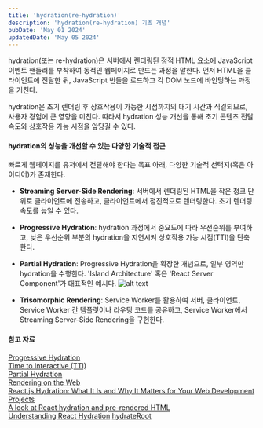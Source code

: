 ```yaml
---
title: 'hydration(re-hydration)'
description: 'hydration(re-hydration) 기초 개념'
pubDate: 'May 01 2024'
updatedDate: 'May 05 2024'
---
```


hydration(또는 re-hydration)은 서버에서 렌더링된 정적 HTML 요소에 JavaScript 이벤트 핸들러를 부착하여 동적인 웹페이지로 만드는 과정을 말한다. 먼저 HTML을 클라이언트에 전달한 뒤, JavaScript 번들을 로드하고 각 DOM 노드에 바인딩하는 과정을 거친다.

hydration은 초기 렌더링 후 상호작용이 가능한 시점까지의 대기 시간과 직결되므로, 사용자 경험에 큰 영향을 미친다. 따라서 hydration 성능 개선을 통해 초기 콘텐츠 전달 속도와 상호작용 가능 시점을 앞당길 수 있다.

#### hydration의 성능을 개선할 수 있는 다양한 기술적 접근

빠르게 웹페이지를 유저에서 전달해야 한다는 목표 아래, 다양한 기술적 선택지(혹은 아이디어)가 존재한다.

- **Streaming Server-Side Rendering**: 서버에서 렌더링된 HTML을 작은 청크 단위로 클라이언트에 전송하고, 클라이언트에서 점진적으로 렌더링한다. 초기 렌더링 속도를 높일 수 있다.

- **Progressive Hydration**: hydration 과정에서 중요도에 따라 우선순위를 부여하고, 낮은 우선순위 부분의 hydration을 지연시켜 상호작용 가능 시점(TTI)을 단축한다.

- **Partial Hydration**: Progressive Hydration을 확장한 개념으로, 일부 영역만 hydration을 수행한다. 'Island Architecture' 혹은 'React Server Component'가 대표적인 예시다.
  ![alt text](/images/hydration.png)

- **Trisomorphic Rendering**: Service Worker를 활용하여 서버, 클라이언트, Service Worker 간 템플릿이나 라우팅 코드를 공유하고, Service Worker에서 Streaming Server-Side Rendering을 구현한다.

#### 참고 자료

[Progressive Hydration](https://www.patterns.dev/react/progressive-hydration)<br>
[Time to Interactive (TTI)](https://web.dev/articles/tti)<br>
[Partial Hydration](https://www.gatsbyjs.com/docs/conceptual/partial-hydration/)<br>
[Rendering on the Web](https://web.dev/articles/rendering-on-the-web)<br>
[React.js Hydration: What It Is and Why It Matters for Your Web Development Projects](https://www.linkedin.com/pulse/reactjs-hydration-what-why-matters-your-web-projects-shourav-rahman/)<br>
[A look at React hydration and pre-rendered HTML](https://blog.logrocket.com/react-hydration-pre-rendered-html/)<br>
[Understanding React Hydration](https://www.gatsbyjs.com/docs/conceptual/react-hydration/)
[hydrateRoot](https://react.dev/reference/react-dom/client/hydrateRoot)
